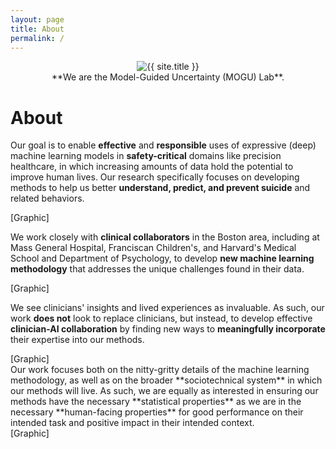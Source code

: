 ```yaml
---
layout: page
title: About
permalink: /
---
```


<center>
<img style="max-width: 300px;" src="{{ site.author.image }}" alt="{{ site.title }}" class="circle-image">

<div markdown="1">
**We are the Model-Guided Uncertainty (MOGU) Lab**.
</div>
</center>


# About

<div class="container">
<div class="row">
<div markdown="1" class="col col-lg-6 about-box">

Our goal is to enable **effective** and **responsible** uses of expressive (deep) machine learning models in **safety-critical** domains like precision healthcare, in which increasing amounts of data hold the potential to improve human lives. Our research specifically focuses on developing methods to help us better **understand, predict, and prevent suicide** and related behaviors.    

</div>
<div class="col col-lg-6 about-box">
[Graphic]
</div>
</div>

<div class="row">
<div markdown="1" class="col col-lg-6 about-box">

We work closely with **clinical collaborators** in the Boston area, including at Mass General Hospital, Franciscan Children's, and Harvard's Medical School and Department of Psychology, to develop **new machine learning methodology** that addresses the unique challenges found in their data. 

</div>
<div class="col col-lg-6 about-box">
[Graphic]
</div>
</div>

<div class="row">
<div markdown="1" class="col col-lg-6 about-box">

We see clinicians' insights and lived experiences as invaluable. As such, our work **does not** look to replace clinicians, but instead, to develop effective **clinician-AI collaboration** by finding new ways to **meaningfully incorporate** their expertise into our methods.

</div>
<div class="col col-lg-6 about-box">
[Graphic]
</div>
</div>

<div class="row">
<div markdown="1" class="col col-lg-6 about-box">
Our work focuses both on the nitty-gritty details of the machine learning methodology, as well as on the broader **sociotechnical system** in which our methods will live. As such, we are equally as interested in ensuring our methods have the necessary **statistical properties** as we are in the necessary **human-facing properties** for good performance on their intended task and positive impact in their intended context. 
</div>
<div class="col col-lg-6 about-box">
[Graphic]
</div>
</div>

</div>





